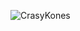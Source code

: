 ![CrasyKones](https://sm.ign.com/t/ign_in/articlepage/w/what-would-bring-crazy-taxi-to-ps4-and-xbox-one/what-would-bring-crazy-taxi-to-ps4-and-xbox-one_j9hv.1280.jpg)
